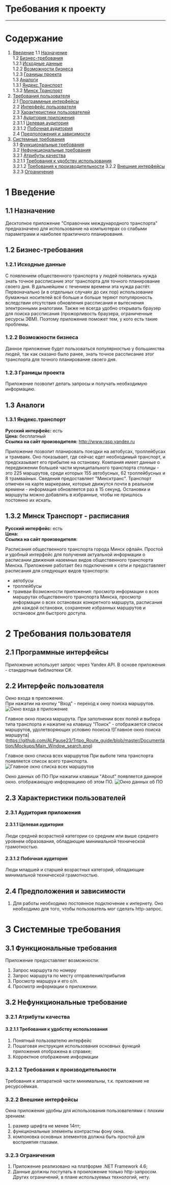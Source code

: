 # Требования к проекту
---

# Содержание
1. [Введение](#intro) 
1.1 [Назначение](#appointment)  
1.2 [Бизнес-требования](#business_requirements)  
1.2.1 [Исходные данные](#initial_data)  
1.2.2 [Возможности бизнеса](#business_opportunities)  
1.2.3 [Границы проекта](#project_boundary)  
1.3 [Аналоги](#analogues)  
1.3.1 [Яндекс.Транспорт](#Yandex.transort)  
1.3.2 [Минск Транспорт](#Minsk_transport)  
2. [Требования пользователя](#user_requirements)  
2.1 [Программные интерфейсы](#software_interfaces)  
2.2 [Интерфейс пользователя](#user_interface)  
2.3 [Характеристики пользователей](#user_specifications)  
2.3.1 [Аудитория приложения](#application_audience)  
2.3.1.1 [Целевая аудитория](#target_audience)  
2.3.1.2 [Побочная аудитория](#collateral_audience)  
2.4 [Предположения и зависимости](#assumptions_and_dependencies)  
3. [Системные требования](#system_requirements)  
3.1 [Функциональные требования](#functional_requirements)  
3.2 [Нефункциональные требования](#non-functional_requirements)  
3.2.1 [Атрибуты качества](#quality_attributes)  
3.2.1.1 [Требования к удобству использования](#requirements_for_ease_of_use)  
3.2.1.2 [Требования к производительности](#performance_requirements)
3.2.2 [Внешние интерфейсы](#external_interfaces)  
3.2.3 [Ограничения](#restrictions)  



<a name="intro"/>

# 1 Введение

<a name="appointment"/>

## 1.1 Назначение
Десктопное приложение "Справочник международного транспорта" предназначено для использование на компьютерах со слабыми параметрами и наиболее практичного планирования. 

<a name="business_requirements"/>

## 1.2 Бизнес-требования

<a name="initial_data"/>

### 1.2.1 Исходные данные
С появлением общественного транспорта у людей появилась нужда знать точное рассписание этог транспорта для точного планирование своего дня. В дальнейшем с течением времени эта нужда растёт. Первоначально (и в отдельных случаях до сих пор) использование бумажных носителей всё больше и больше теряют популяроность вследствии отсутствия обновления рассписания и вытеснения электронными аналогами. Также не всегда удобно открывать браузер для поиска рассписания (прожорливость браузера, ограниченные ресурсы ЭВМ). Поэтому приложение поможет тем, у кого есть такие проблемы.  

<a name="business_opportunities"/>

### 1.2.2 Возможности бизнеса
Данное приложение будет пользоваться популярностью у большинства людей, так как сказано было ранее, знать точное рассписание этог транспорта для точного планирование своего дня.

<a name="project_boundary"/>

### 1.2.3 Границы проекта
Приложение позволит делать запросы и получать необходимую информацию. 

<a name="analogues"/>

## 1.3 Аналоги

<a name="Yandex.transort"/>

### 1.3.1 Яндекс.транспорт

**Русский интерфейс:** есть  
**Цена:** бесплатный  
**Ссылка на сайт производителя:**  http://www.rasp.yandex.ru

Приложение позволит планировать поездки на автобусах, троллейбусах и трамваях. Оно показывает, где сейчас едет необходимый транспорт, и предсказывает его прибытие на остановку. Компания имеет данные о передвижении большей части муниципального транспорта столицы - это 225 маршрутов, среди которых 155 автобусных, 62 троллейбусных и 8 трамвайных. Сведения предоставляет "Минсктранс". Транспорт отмечен на карте маркерами, которые движутся почти в реальном времени - информация обновляется раз в 15 секунд. Остановки и маршруты можно добавлять в избранные, чтобы не пришлось постоянно их искать.

<a name="Minsk_transport"/>

## 1.3.2 Минск Транспорт - расписания
**Русский интерфейс:** есть  
**Цена:**   
**Ссылка на сайт производителя:** 

Расписания общественного транспорта города Минск офлайн. Простой и удобный интерфейс для получения актуальной информации о расписании движения наземных видов общественного транспорта Минска. Приложение работает без подключения к сети и предоставляет расписания для следующих видов транспорта:
- автобусы
- троллейбусы
- трамваи
Возможности приложения:  просмотр информации о всех маршрутах общественного транспорта Минска, просмотр информации о всех остановках конкретного маршрута,  расписания для каждой остановки, сохранение избранных маршрутов и остановок для быстрого доступа.

<a name="user_requirements"/>

# 2 Требования пользователя

<a name="software_interfaces"/>

## 2.1 Программные интерфейсы
Приложение использует запрос через Yandex API. В основе приложения - стандартные библиотеки C#.

<a name="user_interface"/>

## 2.2 Интерфейс пользователя

Окно входа в приложение.  
При нажатии на кнопку "Вход" - переход к окну поиска маршрутов.  
![Окно входа в приложение](https://github.com/ALPause23/Trtpo_Route_guide/blob/master/Documentation/Mockups/Start_Window.png)

Главное окно поиска маршрута.
При заполнении всех полей и выбора типа транспорта и нажатие на клавишу "Поиск"  - отображается список маршрутов, удолетворяющих условию пооиска
![Главное окно поиска маршрута]
(https://github.com/ALPause23/Trtpo_Route_guide/blob/master/Documentation/Mockups/Main_Window_search.png)

Главное окно списка всех маршрутов
При выботе типа транспорта появляется список всего транспорта.
![Главное окно списка всех маршрутов](https://github.com/ALPause23/Trtpo_Route_guide/blob/master/Documentation/Mockups/Main_Window_spisok.png)

Окно данных об ПО
При нажатии клавиши "About" появляется даннрое окно. отображающую информациию об этом ПО.
![Окно данных об ПО](https://github.com/ALPause23/Trtpo_Route_guide/blob/master/Documentation/Mockups/About_Window.png)

## 2.3 Характеристики пользователей

<a name="application_audience"/>

### 2.3.1 Аудитория приложения

<a name="target_audience"/>

#### 2.3.1.1 Целевая аудитория
Люди средней возрастной категории со средним или выше среднего уровнем образования, обладающие минимальной технической грамотностью.

<a name="collateral_audience"/>

#### 2.3.1.2 Побочная аудитория
Люди младшей и старшей возрастных категорий, обладающие минимальной технической грамотностью.

<a name="assumptions_and_dependencies"/>

## 2.4 Предположения и зависимости
1. Для работы необходимо постоянное подключение к интернету. Оно необходимо для того, чтобы пользователь мог сделать http-запрос.

<a name="system_requirements"/>

# 3 Системные требования

<a name="functional_requirements"/>

## 3.1 Функциональные требования

Приложение предоставляет возможности:
1) Запрос маршрута по номеру
2) Запрос маршрута по месту отправления/прибытия
3) Просмотр маршруа и его о/п.
4) Просмотр информации о приложении.

<a name = "non-functional_requirements"/>

## 3.2 Нефункциональные требование

<a name="quality_attributes"/>

### 3.2.1 Атрибуты качества

<a name="requirements_for_ease_of_use"/>

#### 3.2.1.1 Требования к удобству использования
1. Понятный пользователю интерфейс
2. Пошаговая инструкция использования основных функций приложения отображена в справке;
3. Корректное отображение информации

<a name="#performance_requirements"/>

### 3.2.1.2 Требования к производительности
Требования к аппаратной части минимальны, т.к. приложение не ресурсоёмкая.

<a name="external_interfaces"/>

### 3.2.2 Внешние интерфейсы
Окна приложения удобны для использования пользователями с плохим зрением:
1) размер шрифта не менее 14пт;
2) функциональные элементы контрастны фону окна.
3) компоновка основных элементов должна быть простой для восприятия глазами.

<a name="restrictions"/>

### 3.2.3 Ограничения
1. Приложение реализовано на платформе .NET Framework 4.6;
2. Данные должны поступать в проиложение только http-запросом.
Других ограничений, в плане используемых технологий, нету.